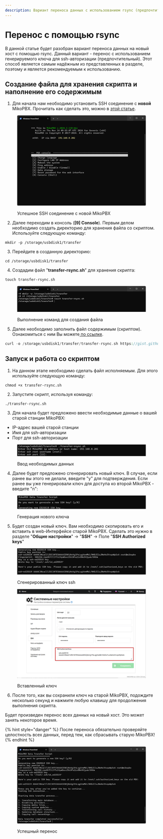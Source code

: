 ```yaml
---
description: Вариант переноса данных с использованием rsync (предпочтительный)
---
```


# Перенос с помощью rsync

В данной статье будет разобран вариант переноса данных на новый хост с помощью rsync. Данный вариант - перенос с использованием генерируемого ключа для ssh-авторизации (предпочтительный). Этот способ является самым надёжным из представленных в разделе, поэтому и является рекомендуемым к использованию.

## Создание файла для хранения скрипта и наполнение его содержимым <a href="#variant_3" id="variant_3"></a>

1. Для начала нам необходимо установить SSH соединение с **новой** MikoPBX. Прочитать как сделать это, можно в [этой статье](../../troubleshooting/connecting-to-a-pbx-using-an-ssh-client/).&#x20;

<figure><img src="../../../.gitbook/assets/sshConnection (2).png" alt=""><figcaption><p>Успешное SSH соединение с новой MikoPBX</p></figcaption></figure>

2. Далее переходим в консоль (**\[9] Console**). Первым делом необходимо создать директорию для хранения файла со скриптом. Используйте следующую команду:

```
mkdir -p /storage/usbdisk1/transfer
```

3. Перейдите в созданную директорию:

```
cd /storage/usbdisk1/transfer
```

4. Создадим файл "**transfer-rsync.sh**"  для хранения скрипта:

```
touch transfer-rsync.sh
```

<figure><img src="../../../.gitbook/assets/firstPartOfCommands (1).png" alt=""><figcaption><p>Выполнение команд для создания файла</p></figcaption></figure>

5. Далее необходимо заполнить файл содержимым (скриптом). Ознакомиться с ним Вы можете[ по ссылке](https://gist.github.com/excla1mmm/c9891306b459cac0c7ea3c785ab0936e).

```php
curl -o /storage/usbdisk1/transfer/transfer-rsync.sh https://gist.githubusercontent.com/excla1mmm/c9891306b459cac0c7ea3c785ab0936e/raw/41ada1e25e2c60b64d69f17120d3147da188cf27/transfer-rsync.sh
```

## Запуск и работа со скриптом

1. На данном этапе необходимо сделать файл исполняемым. Для этого используйте следующую команду:

```
chmod +x transfer-rsync.sh
```

2. Запустите скрипт, используя команду:

```
./transfer-rsync.sh
```

3. Для начала будет предложено ввести необходимые данные о вашей старой станции MikoPBX:

* IP-адрес вашей старой станции
* Имя для ssh-авторизации
* Порт для ssh-авторизации

<figure><img src="../../../.gitbook/assets/image.png" alt=""><figcaption><p>Ввод необходимых данных</p></figcaption></figure>

4. Далее будет предложено сгенерировать новый ключ. В случае, если ранее вы этого не делали, введите "y" для подтверждения. Если ранее вы уже генерировали ключ для доступа ко второй MikoPBX - введите "n":

<figure><img src="../../../.gitbook/assets/image (1).png" alt=""><figcaption><p>Генерация нового ключа</p></figcaption></figure>

5. Будет создан новый ключ. Вам необходимо скопировать его и вставить в web-Интерфейсе старой MikoPBX. Сделать это нужно в разделе "**Общие настройки**" -> "**SSH**" -> Поле "**SSH Authorized keys**"

<figure><img src="../../../.gitbook/assets/image (2).png" alt=""><figcaption><p>Сгенерированный ключ ssh</p></figcaption></figure>

<figure><img src="../../../.gitbook/assets/SshAuthorizedKeysField.png" alt=""><figcaption><p>Вставленный ключ</p></figcaption></figure>

6. После того, как вы сохранили ключ на старой MikoPBX, подождите несколько секунд и нажмите любую клавишу для продолжения выполнения скрипта.

Будет произведен перенос всех данных на новый хост. Это может занять некоторое время.

{% hint style="danger" %}
После переноса обязательно проверяйте целостность всех данных, перед тем, как сбрасывать старую MikoPBX!
{% endhint %}

<figure><img src="../../../.gitbook/assets/successfulTransfer.png" alt=""><figcaption><p>Успешный перенос</p></figcaption></figure>
